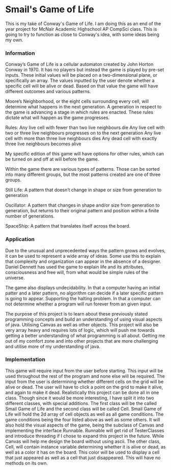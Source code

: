 <h1>Smail's Game of Life</h1>
<p> This is my take of Conway's Game of Life. I am doing this as an end of the year project for McNair Academic
Highschool AP CompSci class. This is going to try to function as close to Conway's idea, with some ideas being my
own.<p>

<h3>Information</h3>
<p>Conway’s Game of Life is a cellular automaton created by John Horton Conway in 1970. It has no players but instead the game is played by pre-set inputs. These initial values will be placed on a two-dimensional plane, or specifically an array. The values inputted by the user denote whether a specific cell will be alive or dead. Based on that value the game will have different outcomes and various patterns.

Moore’s Neighborhood, or the eight cells surrounding every cell, will determine what happens in the next generation. A generation in respect to the game is advancing a stage in which rules are enacted. These rules dictate what will happen as the game progresses.

Rules:
Any live cell with fewer than two live neighbours die
Any live cell with two or three live neighbours progresses on to the next generation
Any live cell with more than three live neighbours dies
Any dead cell with exactly three live neighbours becomes alive

My specific edition of this game will have options for other rules, which can be turned on and off at will before the game.

Within the game there are various types of patterns. Those can be sorted into many different groups, but the most patterns created are one of three groups.

Still Life: A pattern that doesn’t change in shape or size from generation to generation

Oscillator: A pattern that changes in shape and/or size from generation to generation, but returns to their original pattern and position within a finite number of generations.

SpaceShip: A pattern that translates itself across the board.


<h3>Application</h3>
Due to the unusual and unprecedented ways the pattern grows and evolves, it can be used to represent a wide array of ideas. Some use this to explain that complexity and organization can appear in the absence of a designer. Daniel Dennett has used the game to explain life and its attributes, consciousness and free will, from what would be simple rules of the universe.

The game also displays undecidability. In that a computer having an initial patter and a later pattern, no algorithm can decide if a later specific pattern is going to appear. Supporting the halting problem. In that a computer can not determine whether a program will run forever from an given input.

The purpose of this project is to learn about these previously stated programming concepts and build an understanding of using visual aspects of java. Utilising Canvas as well as other objects. This project will also be very array heavy and requires lots of logic, which will push me towards getting a better understanding of what programming is all about. Getting me out of my comfort zone and into other projects that are more challenging and utilise more of my understanding of java.

<h3>Implementation</h3>
This game will require input from the user before starting. This input will be used throughout the rest of the program and none else will be required. The input from the user is determining whether different cells on the grid will be alive or dead. The user will have to click a point on the grid to make it alive, and again to make it dead. 
Realistically this project can be done all in one class. Though since it would be more interesting, I have split it into two different classes, with special additions. The first class will be the called Smail Game of Life and the second class will be called Cell. Smail Game of Life will hold the 2d array of cell objects as well as all game conditions. The game conditions being the four listed above as well as some others. It will also hold the visual aspects of the game, being the subclass of Canvas and implementing the interface Runnable. 
Runnable will get rid of TesterClasses and introduce threading if I chose to expand this project in the future. While Canvas will help me design the board without using ascii. The other class, Cell, will contain instance variable determining whether it is alive or dead, as well as a color it has on the board. This color will be used to display a cell that just appeared as well as a cell that just disappeared. This will have no methods on its own.

